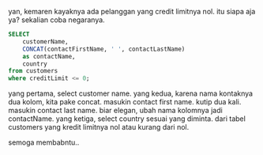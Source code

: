 yan, kemaren kayaknya ada pelanggan yang credit limitnya nol.
itu siapa aja ya? sekalian coba negaranya.

~~~sql
SELECT
    customerName, 
    CONCAT(contactFirstName, ' ', contactLastName)
    as contactName,
    country
from customers
where creditLimit <= 0;
~~~

yang pertama, select customer name.
yang kedua, karena nama kontaknya dua kolom, kita pake concat.
masukin contact first name.
kutip dua kali.
masukin contact last name.
biar elegan, ubah nama kolomnya jadi contactName.
yang ketiga, select country sesuai yang diminta.
dari tabel customers
yang kredit limitnya nol atau kurang dari nol.

semoga membabntu..